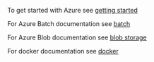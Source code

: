 
To get started with Azure see [getting started](getting_started_azure_batch.md)

For Azure Batch documentation see [batch](batch.md)

For Azure Blob documentation see [blob storage](blobstorage.md)

For docker documentation see [docker](docker.md)



